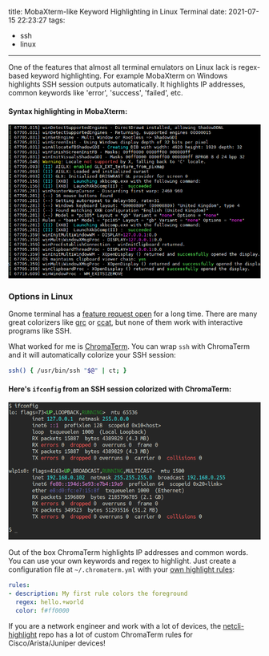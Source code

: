 title: MobaXterm-like Keyword Highlighting in Linux Terminal
date: 2021-07-15 22:23:27
tags:
- ssh
- linux
---

One of the features that almost all terminal emulators on Linux lack is regex-based keyword highlighting. 
For example MobaXterm on Windows highlights SSH session outputs automatically. It highlights IP addresses, common keywords like 'error', 'success', 'failed', etc.

#### Syntax highlighting in MobaXterm:
![MobaXterm keyword highlighting](/images/moba-feature-syntax-highlighting.png)

### Options in Linux

Gnome terminal has a [feature request open](https://gitlab.gnome.org/GNOME/gnome-terminal/-/issues/7771) for a long time. There are many great colorizers like [grc](https://github.com/garabik/grc) or [ccat](https://github.com/owenthereal/ccat), but none of them work with interactive programs like SSH.

What worked for me is [ChromaTerm](https://github.com/hSaria/ChromaTerm). You can wrap `ssh` with ChromaTerm and it will automatically colorize your SSH session:

```bash
ssh() { /usr/bin/ssh "$@" | ct; }
```

#### Here's `ifconfig` from an SSH session colorized with ChromaTerm:

![SSH session with keyword highlighting](/images/terminal-chroma-term.png)

Out of the box ChromaTerm highlights IP addresses and common words. You can use your own keywords and regex to highlight. 
Just create a configuration file at `~/.chromaterm.yml` with your [own highlight rules](https://github.com/hSaria/ChromaTerm#highlight-rules):

```yaml
rules:
- description: My first rule colors the foreground
  regex: hello.+world
  color: f#ff0000
```

If you are a network engineer and work with a lot of devices, the [netcli-highlight](https://github.com/danielmacuare/netcli-highlight) repo has a lot of custom ChromaTerm rules for Cisco/Arista/Juniper devices!
